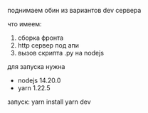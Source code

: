поднимаем обин из вариантов dev сервера

что имеем:

1. сборка фронта
2. http сервер под апи
3. вызов скрипта .py на nodejs

для запуска нужна

- nodejs 14.20.0
- yarn 1.22.5

запуск:
yarn install
yarn dev
